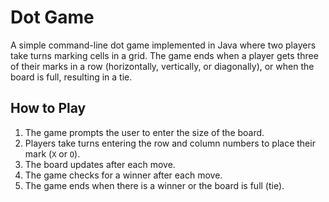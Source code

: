 # Dot Game

A simple command-line dot game implemented in Java where two players take turns marking cells in a grid. The game ends when a player gets three of their marks in a row (horizontally, vertically, or diagonally), or when the board is full, resulting in a tie.

## How to Play

1. The game prompts the user to enter the size of the board.
2. Players take turns entering the row and column numbers to place their mark (`X` or `O`).
3. The board updates after each move.
4. The game checks for a winner after each move.
5. The game ends when there is a winner or the board is full (tie).




